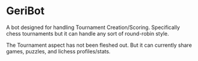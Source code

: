 # GeriBot

A bot designed for handling Tournament Creation/Scoring. Specifically chess tournaments but it can handle any sort of round-robin style.


The Tournament aspect has not been fleshed out. But it can currently share games, puzzles, and lichess profiles/stats.
